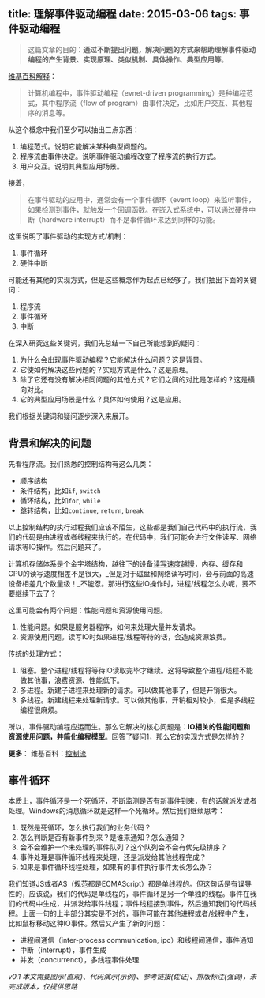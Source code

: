 title: 理解事件驱动编程
date: 2015-03-06
tags: 事件驱动编程
---
> 这篇文章的目的：__通过不断提出问题，解决问题的方式来帮助理解事件驱动编程的产生背景、实现原理、类似机制、具体操作、典型应用等__。

[维基百科解释](http://en.wikipedia.org/wiki/Event-driven_programming)：
> 计算机编程中，事件驱动编程（evnet-driven programming）是种编程范式，其中程序流（flow of program）由事件决定，比如用户交互、其他程序的消息等。

从这个概念中我们至少可以抽出三点东西：
1. 编程范式。说明它能解决某种典型问题的。
2. 程序流由事件决定。说明事件驱动编程改变了程序流的执行方式。
3. 用户交互。说明其典型应用场景。

<!-- more -->

接着，
> 在事件驱动的应用中，通常会有一个事件循环（event loop）来监听事件，如果检测到事件，就触发一个回调函数。在嵌入式系统中，可以通过硬件中断（hardware interrupt）而不是事件循环来达到同样的功能。

这里说明了事件驱动的实现方式/机制：
1. 事件循环
2. 硬件中断

可能还有其他的实现方式，但是这些概念作为起点已经够了。我们抽出下面的关键词：
1. 程序流
2. 事件循环
3. 中断

在深入研究这些关键词，我们先总结一下自己所能想到的疑问：
1. 为什么会出现事件驱动编程？它能解决什么问题？这是背景。
2. 它使如何解决这些问题的？实现方式是什么？这是原理。
3. 除了它还有没有解决相同问题的其他方式？它们之间的对比是怎样的？这是横向对比。
4. 它的典型应用场景是什么？具体如何使用？这是应用。  

我们根据关键词和疑问逐步深入来展开。

## 背景和解决的问题

先看程序流。我们熟悉的控制结构有这么几类：
- 顺序结构
- 条件结构，比如`if`, `switch`
- 循环结构，比如`for`, `while`
- 跳转结构，比如`continue`, `return`, `break`

以上控制结构的执行过程我们应该不陌生，这些都是我们自己代码中的执行流，我们的代码是由进程或者线程来执行的。在代码中，我们可能会进行文件读写、网络请求等IO操作。然后问题来了。

计算机存储体系是个金字塔结构，越往下的设备[读写速度越慢](http://www.blackglory.me/understanding-the-node-js-event-loop/)，内存、缓存和CPU的读写速度相差不是很大，_但是对于磁盘和网络读写时间，会与前面的高速设备相差几个数量级！_不能忍。那进行这些IO操作时，进程/线程怎么办呢，要不要继续下去了？

这里可能会有两个问题：性能问题和资源使用问题。
1. 性能问题。如果是服务器程序，如何来处理大量并发请求。
2. 资源使用问题。读写IO时如果进程/线程等待的话，会造成资源浪费。

传统的处理方式：
1. 阻塞。整个进程/线程将等待IO读取完毕才继续。这将导致整个进程/线程不能做其他事，浪费资源、性能低下。
2. 多进程。新建子进程来处理新的请求。可以做其他事了，但是开销很大。
3. 多线程。新建线程来处理新请求。可以做其他事，开销相对较小，但是多线程编程很麻烦。

所以，事件驱动编程应运而生。那么它解决的核心问题是：__IO相关的性能问题和资源使用问题，并简化编程模型__。回答了疑问1，那么它的实现方式是怎样的？

__更多__：
维基百科：[控制流](http://en.wikipedia.org/wiki/Control_flow)

## 事件循环

本质上，事件循环是一个死循环，不断监测是否有新事件到来，有的话就派发或者处理。Windows的消息循环就是这样一个死循环。然后我们继续思考：
1. 既然是死循环，怎么执行我们的业务代码？
2. 怎么判断是否有新事件到来？是谁来通知？怎么通知？
3. 会不会维护一个未处理的事件队列？这个队列会不会有优先级排序？
4. 事件处理是事件循环线程来处理，还是派发给其他线程完成？
5. 如果是事件循环线程处理，如果有的事件执行事件太长怎么办？

我们知道JS或者AS（规范都是ECMAScript）都是单线程的。但这句话是有误导性的，应该说，我们的代码是单线程的，事件循环是另一个单独的线程。事件在我们的代码中生成，并派发给事件线程；事件线程接到事件，然后通知我们的代码线程。上面一句的上半部分其实是不对的，事件可能在其他进程或者/线程中产生，比如鼠标移动这种IO事件。然后又产生了新的问题：
* 进程间通信（inter-process communication, ipc）和线程间通信，事件通知
* 中断（interrupt），事件生成
* 并发（concurrenct），多线程事件处理


_v0.1 本文需要图示(直观)、代码演示(示例)、参考链接(佐证)、排版标注(强调)，未完成版本，仅提供思路_

